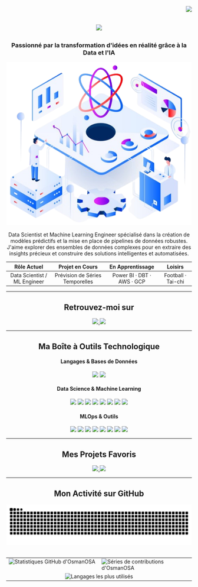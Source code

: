 <img align="right" src="https://visitor-badge.laobi.icu/badge?page_id=OsmanOSA.OsmanOSA" />

<h1 align="center">
  <img src="https://readme-typing-svg.herokuapp.com/?font=Righteous&size=35&center=true&vCenter=true&width=500&height=70&duration=4000&lines=Bonjour!+👋;+Je+suis+Osman+SAID+ALI;" />
</h1>

<h3 align="center">
  Passionné par la transformation d'idées en réalité grâce à la Data et l'IA 
</h3>

<p align="center">
  <img src="https://raw.githubusercontent.com/OsmanOSA/OsmanOSA/main/img_logos/data-science.png" />
</p>

<p align="center">
  Data Scientist et Machine Learning Engineer spécialisé dans la création de modèles prédictifs et la mise en place de pipelines de données robustes. J'aime explorer des ensembles de données complexes pour en extraire des insights précieux et construire des solutions intelligentes et automatisées.
</p>

<div align="center">
  
| Rôle Actuel | Projet en Cours |  En Apprentissage |  Loisirs |
|:---:|:---:|:---:|:---:|
| Data Scientist / ML Engineer | Prévision de Séries Temporelles | Power BI · DBT · AWS · GCP | Football · Tai-chi |

</div>

---

<h2 align="center">Retrouvez-moi sur</h2>

<p align="center">
  <a href="mailto:saidaliosman925@gmail.com">
    <img src="https://img.shields.io/badge/Gmail-D14836?style=for-the-badge&logo=gmail&logoColor=white" />
  </a>
  <a href="https://www.linkedin.com/in/osman-said-ali-90616219a" target="_blank">
    <img src="https://img.shields.io/badge/LinkedIn-0A66C2?style=for-the-badge&logo=linkedin&logoColor=white" />
  </a>
</p>

---

<h2 align="center">Ma Boîte à Outils Technologique</h2>

<div align="center">

  <h4>Langages & Bases de Données</h4>
  <p>
    <img src="https://img.shields.io/badge/Python-3776AB?style=for-the-badge&logo=python&logoColor=white" />
    <img src="https://img.shields.io/badge/SQL-4479A1?style=for-the-badge&logo=postgresql&logoColor=white" />
  </p>

  <h4>Data Science & Machine Learning</h4>
  <p>
    <img src="https://img.shields.io/badge/Pandas-150458?style=for-the-badge&logo=pandas&logoColor=white" />
    <img src="https://img.shields.io/badge/Numpy-013243?style=for-the-badge&logo=numpy&logoColor=white" />
    <img src="https://img.shields.io/badge/Scikit--learn-F7931A?style=for-the-badge&logo=scikit-learn&logoColor=white" />
    <img src="https://img.shields.io/badge/TensorFlow-FF6F00?style=for-the-badge&logo=tensorflow&logoColor=white" />
    <img src="https://img.shields.io/badge/Plotly-3F4F75?style=for-the-badge&logo=plotly&logoColor=white" />
    <img src="https://img.shields.io/badge/Matplotlib-3776AB?style=for-the-badge&logo=matplotlib&logoColor=white" />
    <img src="https://img.shields.io/badge/Statsmodels-1A2C59?style=for-the-badge&logo=python&logoColor=white" />
    <img src="https://img.shields.io/badge/SciPy-8CAAE6?style=for-the-badge&logo=scipy&logoColor=white" />
  </p>
  
  <h4>MLOps & Outils</h4>
  <p>
    <img src="https://img.shields.io/badge/Docker-2496ED?style=for-the-badge&logo=docker&logoColor=white" />
    <img src="https://img.shields.io/badge/Git-F05032?style=for-the-badge&logo=git&logoColor=white" />
    <img src="https://img.shields.io/badge/GitHub-181717?style=for-the-badge&logo=github&logoColor=white" />
    <img src="https://img.shields.io/badge/FastAPI-009688?style=for-the-badge&logo=fastapi&logoColor=white" />
    <img src="https://img.shields.io/badge/Flask-000000?style=for-the-badge&logo=flask&logoColor=white" />
    <img src="https://img.shields.io/badge/Streamlit-FF4B4B?style=for-the-badge&logo=streamlit&logoColor=white" />
    <img src="https://img.shields.io/badge/Airflow-017CEE?style=for-the-badge&logo=apache-airflow&logoColor=white" />
    <img src="https://img.shields.io/badge/MLflow-0084D5?style=for-the-badge&logo=mlflow&logoColor=white" />
  </p>
</div>

---

<h2 align="center">Mes Projets Favoris</h2>

<div align="center">
  <a href="https://github.com/OsmanOSA/Projet_Traitement_automatique_du_langage" target="_blank">
    <img src="https://github-readme-stats.vercel.app/api/pin/?username=OsmanOSA&repo=Projet_Traitement_automatique_du_langage&theme=tokyonight&border_radius=10" />
  </a>
  <a href="https://github.com/OsmanOSA/projet_prevision_energies_bloc5" target="_blank">
    <img src="https://github-readme-stats.vercel.app/api/pin/?username=OsmanOSA&repo=projet_prevision_energies_bloc5&theme=tokyonight&border_radius=10" />
  </a>
</div>

---

<h2 align="center">Mon Activité sur GitHub</h2>

<div align="center">
  <img src="https://raw.githubusercontent.com/OsmanOSA/OsmanOSA/output/github-contribution-grid-snake.svg" alt="Mes contributions" />
</div>

<br>

<table>
  <tr>
    <td width="50%" valign="top">
      <img src="https://github-readme-stats.vercel.app/api?username=OsmanOSA&show_icons=true&theme=tokyonight&rank_icon=github&border_radius=10&count_private=true" alt="Statistiques GitHub d'OsmanOSA" />
    </td>
    <td width="50%" valign="top">
      <img src="https://github-readme-streak-stats.herokuapp.com/?user=OsmanOSA&theme=tokyonight&border_radius=10&count_private=true" alt="Séries de contributions d'OsmanOSA" />
    </td>
  </tr>
  <tr>
    <td colspan="2" align="center">
      <img src="https://github-readme-stats.vercel.app/api/top-langs/?username=OsmanOSA&layout=compact&theme=tokyonight&border_radius=10&langs_count=8&hide=HTML" alt="Langages les plus utilisés" />
    </td>
  </tr>
</table>
